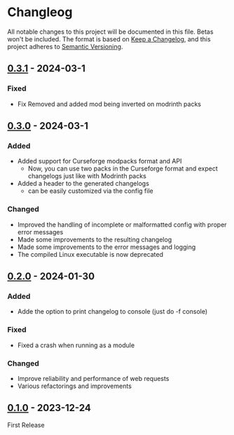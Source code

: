 # Changleog
All notable changes to this project will be documented in this file. Betas won't be included.
The format is based on [Keep a Changelog](https://keepachangelog.com/en/1.1.0/),
and this project adheres to [Semantic Versioning](https://semver.org/spec/v2.0.0.html).

## [0.3.1](https://github.com/TheBossMagnus/ModpackChangelogger/releases/tag/0.3.1) - 2024-03-1
### Fixed
* Fix Removed and added mod being inverted on modrinth packs

## [0.3.0](https://github.com/TheBossMagnus/ModpackChangelogger/releases/tag/0.3.0) - 2024-03-1
### Added
* Added support for Curseforge modpacks format and API
     * Now, you can use two packs in the Curseforge format and expect changelogs just like with Modrinth packs
* Added a header to the generated changelogs
     * can be easily customized via the config file
### Changed
* Improved the handling of incomplete or malformatted config with proper error messages
* Made some improvements to the resulting changelog
* Made some improvements to the error messages and logging
* The compiled Linux executable is now deprecated

## [0.2.0](https://github.com/TheBossMagnus/ModpackChangelogger/releases/tag/0.2.0) - 2024-01-30
### Added
* Adde the option to print changelog to console (just do -f console)
### Fixed
* Fixed  a crash when running as a module
### Changed
* Improve reliability and performance of web requests
* Various refactorings and improvements

## [0.1.0](https://github.com/TheBossMagnus/ModpackChangelogger/releases/tag/0.1.0) - 2023-12-24
First Release
